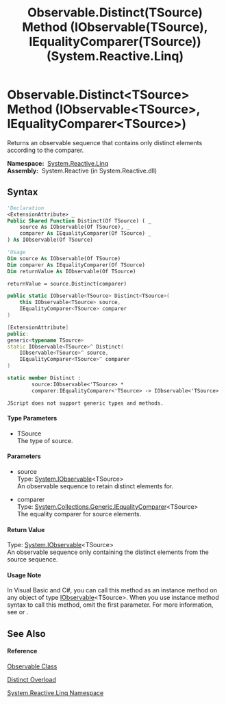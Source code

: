﻿---
title: Observable.Distinct(TSource) Method (IObservable(TSource), IEqualityComparer(TSource)) (System.Reactive.Linq)
TOCTitle: Distinct(TSource) Method (IObservable(TSource), IEqualityComparer(TSource))
ms:assetid: M:System.Reactive.Linq.Observable.Distinct``1(System.IObservable{``0},System.Collections.Generic.IEqualityComparer{``0})
ms:mtpsurl: https://msdn.microsoft.com/en-us/library/Hh211630(v=VS.103)
ms:contentKeyID: 36068309
ms.date: 06/28/2011
mtps_version: v=VS.103
dev_langs:
- vb
- csharp
- c++
- fsharp
- jscript
---

# Observable.Distinct\<TSource\> Method (IObservable\<TSource\>, IEqualityComparer\<TSource\>)

Returns an observable sequence that contains only distinct elements according to the comparer.

**Namespace:**  [System.Reactive.Linq](hh211929\(v=vs.103\).md)  
**Assembly:**  System.Reactive (in System.Reactive.dll)

## Syntax

``` vb
'Declaration
<ExtensionAttribute> _
Public Shared Function Distinct(Of TSource) ( _
    source As IObservable(Of TSource), _
    comparer As IEqualityComparer(Of TSource) _
) As IObservable(Of TSource)
```

``` vb
'Usage
Dim source As IObservable(Of TSource)
Dim comparer As IEqualityComparer(Of TSource)
Dim returnValue As IObservable(Of TSource)

returnValue = source.Distinct(comparer)
```

``` csharp
public static IObservable<TSource> Distinct<TSource>(
    this IObservable<TSource> source,
    IEqualityComparer<TSource> comparer
)
```

``` c++
[ExtensionAttribute]
public:
generic<typename TSource>
static IObservable<TSource>^ Distinct(
    IObservable<TSource>^ source, 
    IEqualityComparer<TSource>^ comparer
)
```

``` fsharp
static member Distinct : 
        source:IObservable<'TSource> * 
        comparer:IEqualityComparer<'TSource> -> IObservable<'TSource> 
```

``` jscript
JScript does not support generic types and methods.
```

#### Type Parameters

  - TSource  
    The type of source.

#### Parameters

  - source  
    Type: [System.IObservable](https://msdn.microsoft.com/en-us/library/Dd990377)\<TSource\>  
    An observable sequence to retain distinct elements for.  

<!-- end list -->

  - comparer  
    Type: [System.Collections.Generic.IEqualityComparer](https://msdn.microsoft.com/en-us/library/ms132151)\<TSource\>  
    The equality comparer for source elements.  

#### Return Value

Type: [System.IObservable](https://msdn.microsoft.com/en-us/library/Dd990377)\<TSource\>  
An observable sequence only containing the distinct elements from the source sequence.  

#### Usage Note

In Visual Basic and C\#, you can call this method as an instance method on any object of type [IObservable](https://msdn.microsoft.com/en-us/library/Dd990377)\<TSource\>. When you use instance method syntax to call this method, omit the first parameter. For more information, see [](https://msdn.microsoft.com/en-us/library/Bb384936) or [](https://msdn.microsoft.com/en-us/library/Bb383977).

## See Also

#### Reference

[Observable Class](hh244252\(v=vs.103\).md)

[Distinct Overload](hh229156\(v=vs.103\).md)

[System.Reactive.Linq Namespace](hh211929\(v=vs.103\).md)

